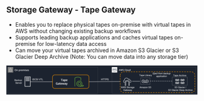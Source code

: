 ## Storage Gateway - Tape Gateway

- Enables you to replace physical tapes on-premise with virtual tapes in AWS without changing existing backup workflows
- Supports leading backup applications and caches virtual tapes on-premise for low-latency data access
- Can move your virtual tapes archived in Amazon S3 Glacier or S3 Glacier Deep Archive (Note: You can move data into any storage tier)

![Alt text](images/tape-gateway.png)